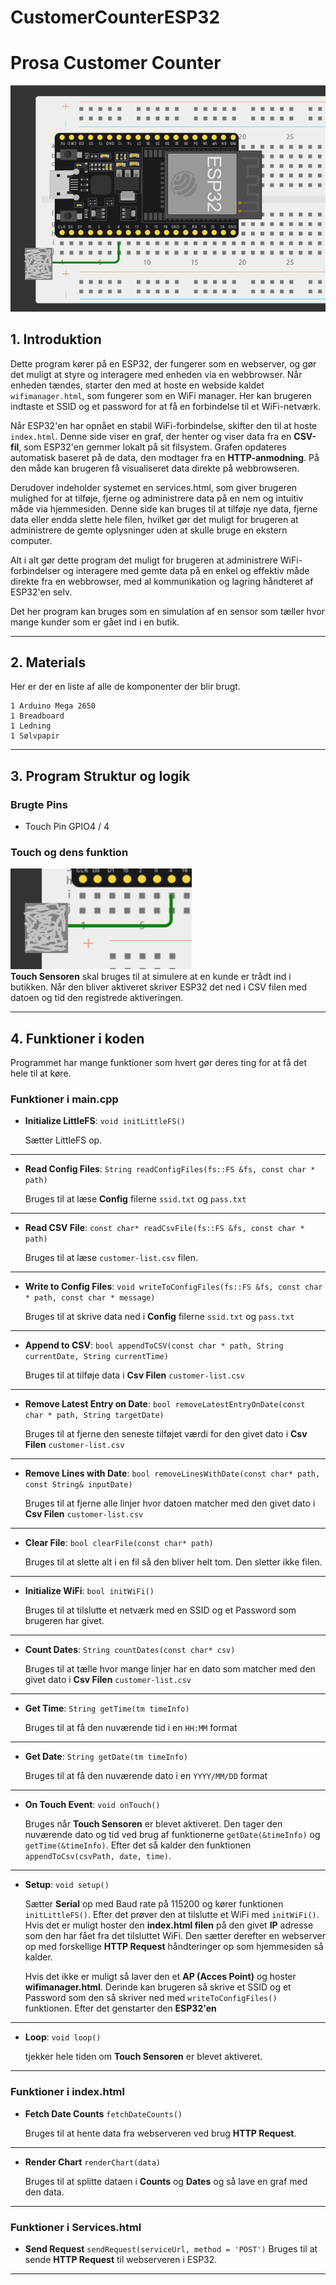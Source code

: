# CustomerCounterESP32
# Prosa Customer Counter
![alt text](<ESP32 Diagram-1.png>)
## 1. Introduktion
Dette program kører på en ESP32, der fungerer som en webserver, og gør det muligt at styre og interagere med enheden via en webbrowser. Når enheden tændes, starter den med at hoste en webside kaldet `wifimanager.html`, som fungerer som en WiFi manager. Her kan brugeren indtaste et SSID og et password for at få en forbindelse til et WiFi-netværk.

Når ESP32'en har opnået en stabil WiFi-forbindelse, skifter den til at hoste `index.html`. Denne side viser en graf, der henter og viser data fra en **CSV-fil**, som ESP32'en gemmer lokalt på sit filsystem. Grafen opdateres automatisk baseret på de data, den modtager fra en **HTTP-anmodning**. På den måde kan brugeren få visualiseret data direkte på webbrowseren.

Derudover indeholder systemet en services.html, som giver brugeren mulighed for at tilføje, fjerne og administrere data på en nem og intuitiv måde via hjemmesiden. Denne side kan bruges til at tilføje nye data, fjerne data eller endda slette hele filen, hvilket gør det muligt for brugeren at administrere de gemte oplysninger uden at skulle bruge en ekstern computer.

Alt i alt gør dette program det muligt for brugeren at administrere WiFi-forbindelser og interagere med gemte data på en enkel og effektiv måde direkte fra en webbrowser, med al kommunikation og lagring håndteret af ESP32'en selv.


Det her program kan bruges som en simulation af en sensor som tæller hvor mange kunder som er gået ind i en butik.

---

## 2. Materials
Her er der en liste af alle de komponenter der blir brugt.

    1 Arduino Mega 2650
    1 Breadboard
    1 Ledning
    1 Sølvpapir

---

## 3. Program Struktur og logik
### Brugte Pins
* Touch Pin GPIO4 / 4

### Touch og dens funktion
![Touch Sensor](image.png)  
**Touch Sensoren** skal bruges til at simulere at en kunde er trådt ind i butikken. Når den bliver aktiveret skriver ESP32 det ned i CSV filen med datoen og tid den registrede aktiveringen.

---
## 4. Funktioner i koden
Programmet har mange funktioner som hvert gør deres ting for at få det hele til at køre.

### Funktioner i main.cpp
* **Initialize LittleFS**:  `void initLittleFS()`

    Sætter LittleFS op.
---
* **Read Config Files**:  `String readConfigFiles(fs::FS &fs, const char * path)`

    Bruges til at læse **Config** filerne `ssid.txt` og `pass.txt`
---
* **Read CSV File**:  `const char* readCsvFile(fs::FS &fs, const char * path)`

    Bruges til at læse `customer-list.csv` filen.
---
* **Write to Config Files**:  `void writeToConfigFiles(fs::FS &fs, const char * path, const char * message)`

    Bruges til at skrive data ned i **Config** filerne `ssid.txt` og `pass.txt`
---
* **Append to CSV**:  `bool appendToCSV(const char * path, String currentDate, String currentTime)`

    Bruges til at tilføje data i **Csv Filen** `customer-list.csv`
---

* **Remove Latest Entry on Date**:  `bool removeLatestEntryOnDate(const char * path, String targetDate)`

    Bruges til at fjerne den seneste tilføjet værdi for den givet dato i **Csv Filen** `customer-list.csv`
---

* **Remove Lines with Date**:  `bool removeLinesWithDate(const char* path, const String& inputDate)`

    Bruges til at fjerne alle linjer hvor datoen matcher med den givet dato i **Csv Filen** `customer-list.csv`
---

* **Clear File**:  `bool clearFile(const char* path)`

    Bruges til at slette alt i en fil så den bliver helt tom. Den sletter ikke filen.
---

* **Initialize WiFi**:  `bool initWiFi()`

    Bruges til at tilslutte et netværk med en SSID og et Password som brugeren har givet.
---

* **Count Dates**:  `String countDates(const char* csv)`

    Bruges til at tælle hvor mange linjer har en dato som matcher med den givet dato i **Csv Filen** `customer-list.csv`
---

* **Get Time**:  `String getTime(tm timeInfo)`

    Bruges til at få den nuværende tid i en `HH:MM` format
---

* **Get Date**:  `String getDate(tm timeInfo)`

    Bruges til at få den nuværende dato i en `YYYY/MM/DD` format
---

* **On Touch Event**:  `void onTouch()`

    Bruges når **Touch Sensoren** er blevet aktiveret. Den tager den nuværende dato og tid ved brug af funktionerne `getDate(&timeInfo)` og `getTime(&timeInfo)`. Efter det så kalder den funktionen `appendToCsv(csvPath, date, time)`.
---

* **Setup**:  `void setup()`

    Sætter **Serial** op med Baud rate på 115200 og kører funktionen `initLittleFS()`. Efter det prøver den at tilslutte et WiFi med `initWiFi()`. Hvis det er muligt hoster den **index.html filen** på den givet **IP** adresse som den har fået fra det tilsluttet WiFi.
    Den sætter derefter en webserver op med forskellige **HTTP Request** håndteringer op som hjemmesiden så kalder. 

    Hvis det ikke er muligt så laver den et **AP (Acces Point)** og hoster **wifimanager.html**. Derinde kan brugeren så skrive et SSID og et Password som den så skriver ned med `writeToConfigFiles()` funktionen. Efter det genstarter den **ESP32'en**
---

* **Loop**:  `void loop()`
    
    tjekker hele tiden om **Touch Sensoren** er blevet aktiveret.
---

### Funktioner i index.html
* **Fetch Date Counts** `fetchDateCounts()`

    Bruges til at hente data fra webserveren ved brug **HTTP Request**.
---
* **Render Chart** `renderChart(data)`

    Bruges til at splitte dataen i **Counts** og **Dates** og så lave en graf med den data.
---

### Funktioner i Services.html
* **Send Request** `sendRequest(serviceUrl, method = 'POST')`
    Bruges til at sende **HTTP Request** til webserveren i ESP32.
---
